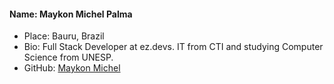 #### Name: Maykon Michel Palma
 - Place: Bauru, Brazil
 - Bio: Full Stack Developer at ez.devs. IT from CTI and studying Computer Science from UNESP. 
 - GitHub: [Maykon Michel](https://github.com/maykonmichel)
